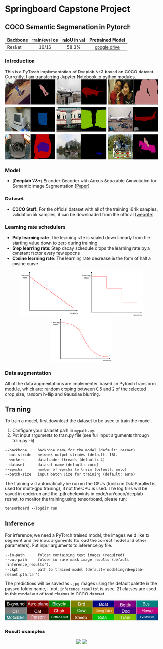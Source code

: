 # Springboard Capstone Project

## COCO Semantic Segmenation in Pytorch

| Backbone  | train/eval os  |mIoU in val |Pretrained Model|
| :-------- | :------------: |:---------: |:--------------:|
| ResNet    | 16/16          | 58.3%      | [google drive](https://drive.google.com/open?id=1ekHSU34le7G3pk7MT_aohMQlLq9_cDCR)  |

### Introduction
This is a PyTorch implementation of Deeplab V+3 based on COCO dataset. Currently, I am transferring Jupyter Notebook to python modules.
![Results](doc/results.png)

### Model
- (**Deeplab V3+**) Encoder-Decoder with Atrous Separable Convolution for Semantic Image Segmentation [[Paper]](https://arxiv.org/pdf/1802.02611)

### Dataset
- **COCO Stuff:** For the official dataset with all of the training 164k samples, validation 5k samples, it can be downloaded from the official [[website]](http://cocodataset.org/#download).

### Learning rate schedulers
- **Poly learning rate**: The learning rate is scaled down linearly from the starting value down to zero during training.
- **Step learning rate**: Step decay schedule drops the learning rate by a constant factor every few epochs
- **Cosine learning rate**: The learning rate decrease in the form of half a cosine curve

<p align="center">
  <img src="doc/poly.png" width="200" />
  <img src="doc/stepdecay.png" width="200" /> 
  <img src="doc/cosine.png" width="200" />
</p>

### Data augmentation
All of the data augmentations are implemented based on Pytorch transform module, which are: random croping between 0.5 and 2 of the selected crop_size, random h-flip and Gaussian blurring.

## Training
To train a model, first download the dataset to be used to train the model.
1. Configure your dataset path in `mypath.py`.
2. Put input arguments to train.py file (see full input arguments through train.py -h)
```
--backbone     backbone name for the model (default: resnet).
--out-stride   network output strides (default: 16).
--workers      dataloader threads (default: 4)
--dataset      dataset name (default: coco)
--epochs       number of epochs to train (default: auto)
--batch-size   input batch size for training (default: auto)
```
The training will automatically be run on the GPUs (torch.nn.DataParalled is used for multi-gpu training), if not the CPU is used. The log files will be saved in code/run and the .pth chekpoints in code/run/coco/deeplab-resnet, to monitor the training using tensorboard, please run:
```
tensorboard --logdir run
```

## Inference
For inference, we need a PyTorch trained model, the images we'd like to segment and the input arguments (to load the correct model and other parameters). Put input arguments to inference.py file.
```
--in-path      folder containing test images (required)
--out-path     folder to save mask image results (default: 'inference_results').
--ckpt         path to trained model (default='modeling/deeplab-resnet.pth.tar')
```
The predictions will be saved as `.jpg` images using the default palette in the passed folder name, if not, `inference_results\` is used.
21 classes are used in this model out of total classes in COCO dataset.

![Colour_Scheme](doc/colour_scheme.png)

### Result examples
<p align="center">
  <img src="code/test2017/000000000016.png" width="300" />
  <img src="code/inference_results/inference000000000016.png" width="300" /> 
</p>